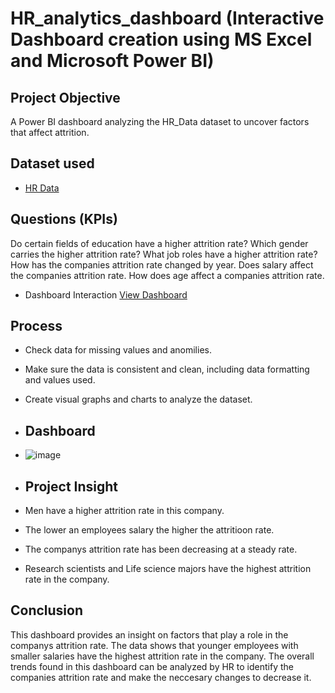 # HR_analytics_dashboard (Interactive Dashboard creation using MS Excel and Microsoft Power BI)
## Project Objective 
A Power BI dashboard analyzing the HR_Data dataset to uncover factors that affect attrition.

## Dataset used
- <a href="https://github.com/ajjoshi689/HR_analytics_dashboard/blob/main/HR_Data.xlsx">HR Data</a>

## Questions (KPIs)
Do certain fields of education have a higher attrition rate?
Which gender carries the higher attrition rate?
What job roles have a higher attrition rate?
How has the companies attrition rate changed by year.
Does salary affect the companies attrition rate.
How does age affect a companies attrition rate.

- Dashboard Interaction <a href="https://github.com/ajjoshi689/HR_analytics_dashboard/blob/main/HR%20dashboard.png">View Dashboard</a>

## Process
- Check data for missing values and anomilies.
- Make sure the data is consistent and clean, including data formatting and values used.
- Create visual graphs and charts to analyze the dataset.

- ## Dashboard

- ![image](https://github.com/user-attachments/assets/76a2234e-4e5d-4adc-8ab1-10ae17821303)

- ## Project Insight
- Men have a higher attrition rate in this company.
- The lower an employees salary the higher the attritioon rate.
-  The companys attrition rate has been decreasing at a steady rate.
-  Research scientists and Life science majors have the highest attrition rate in the company.

## Conclusion
This dashboard provides an insight on factors that play a role in the companys attrition rate. The data shows that younger employees with smaller salaries have the highest attrition rate in the company. The overall trends found in this dashboard can be analyzed by HR to identify the companies attrition rate and make the neccesary changes to decrease it.
